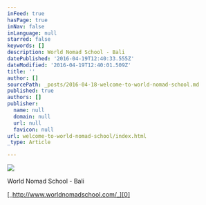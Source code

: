 ```yaml
---
inFeed: true
hasPage: true
inNav: false
inLanguage: null
starred: false
keywords: []
description: World Nomad School - Bali
datePublished: '2016-04-19T12:40:33.555Z'
dateModified: '2016-04-19T12:40:01.509Z'
title: ''
author: []
sourcePath: _posts/2016-04-18-welcome-to-world-nomad-school.md
published: true
authors: []
publisher:
  name: null
  domain: null
  url: null
  favicon: null
url: welcome-to-world-nomad-school/index.html
_type: Article

---
```

![](https://the-grid-user-content.s3-us-west-2.amazonaws.com/3495852a-bfd7-488d-80c3-bfdb9e86c8fa.jpg)

World Nomad School - Bali

[_http://www.worldnomadschool.com/_][0]

[0]: http://www.worldnomadschool.com/